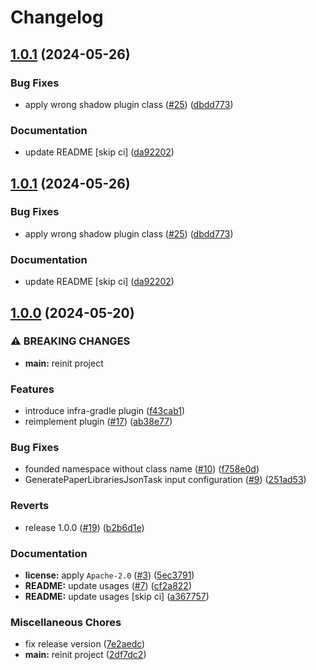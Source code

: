 # Changelog

## [1.0.1](https://github.com/GrassMC/waddle/compare/v1.0.0...v1.0.1) (2024-05-26)


### Bug Fixes

* apply wrong shadow plugin class ([#25](https://github.com/GrassMC/waddle/issues/25)) ([dbdd773](https://github.com/GrassMC/waddle/commit/dbdd773d1a295f17ca8ecb129c79f4e48d1ecd96))


### Documentation

* update README [skip ci] ([da92202](https://github.com/GrassMC/waddle/commit/da92202b912658d9bf3bed2aaf08917ffd3c198c))

## [1.0.1](https://github.com/GrassMC/waddle/compare/v1.0.0...v1.0.1) (2024-05-26)


### Bug Fixes

* apply wrong shadow plugin class ([#25](https://github.com/GrassMC/waddle/issues/25)) ([dbdd773](https://github.com/GrassMC/waddle/commit/dbdd773d1a295f17ca8ecb129c79f4e48d1ecd96))


### Documentation

* update README [skip ci] ([da92202](https://github.com/GrassMC/waddle/commit/da92202b912658d9bf3bed2aaf08917ffd3c198c))

## [1.0.0](https://github.com/GrassMC/waddle/compare/v1.0.0-SNAPSHOT...v1.0.0) (2024-05-20)


### ⚠ BREAKING CHANGES

* **main:** reinit project

### Features

* introduce infra-gradle plugin ([f43cab1](https://github.com/GrassMC/waddle/commit/f43cab19ebe87a3ffe2475300516df54db6a8582))
* reimplement plugin ([#17](https://github.com/GrassMC/waddle/issues/17)) ([ab38e77](https://github.com/GrassMC/waddle/commit/ab38e775c8a95d0f5af7319e053131e6fb554919))


### Bug Fixes

* founded namespace without class name ([#10](https://github.com/GrassMC/waddle/issues/10)) ([f758e0d](https://github.com/GrassMC/waddle/commit/f758e0d22e89177e9574b32f9d97149fd9a0a89e))
* GeneratePaperLibrariesJsonTask input configuration ([#9](https://github.com/GrassMC/waddle/issues/9)) ([251ad53](https://github.com/GrassMC/waddle/commit/251ad531a8efb42372736d5423f098e0fb741c84))


### Reverts

* release 1.0.0 ([#19](https://github.com/GrassMC/waddle/issues/19)) ([b2b6d1e](https://github.com/GrassMC/waddle/commit/b2b6d1ed64bd3c9e04361288b6385654432e953a))


### Documentation

* **license:** apply `Apache-2.0` ([#3](https://github.com/GrassMC/waddle/issues/3)) ([5ec3791](https://github.com/GrassMC/waddle/commit/5ec3791e055d6397fb6ef0e8cda58f75d9baa54d))
* **README:** update usages ([#7](https://github.com/GrassMC/waddle/issues/7)) ([cf2a822](https://github.com/GrassMC/waddle/commit/cf2a8229051d5a3686e8396f8a30b458a00ad5bb))
* **README:** update usages [skip ci] ([a367757](https://github.com/GrassMC/waddle/commit/a367757d84e0402377173b5eb4a9fce751e038bf))


### Miscellaneous Chores

* fix release version ([7e2aedc](https://github.com/GrassMC/waddle/commit/7e2aedc9e382b1811260508c8d149095ed41e85b))
* **main:** reinit project ([2df7dc2](https://github.com/GrassMC/waddle/commit/2df7dc23a357af1ad9a8b3d4b6fa112708fedb7a))
